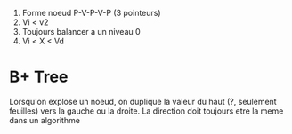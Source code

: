 1. Forme noeud P-V-P-V-P (3 pointeurs)
2. Vi < v2
3. Toujours balancer a un niveau 0
4. Vi < X < Vd

# B+ Tree
Lorsqu'on explose un noeud, on duplique la valeur du haut (?, seulement feuilles) vers la gauche ou la droite. La direction doit toujours etre la meme dans un algorithme